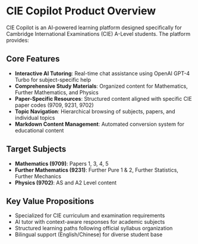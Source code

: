 # CIE Copilot Product Overview

CIE Copilot is an AI-powered learning platform designed specifically for Cambridge International Examinations (CIE) A-Level students. The platform provides:

## Core Features
- **Interactive AI Tutoring**: Real-time chat assistance using OpenAI GPT-4 Turbo for subject-specific help
- **Comprehensive Study Materials**: Organized content for Mathematics, Further Mathematics, and Physics
- **Paper-Specific Resources**: Structured content aligned with specific CIE paper codes (9709, 9231, 9702)
- **Topic Navigation**: Hierarchical browsing of subjects, papers, and individual topics
- **Markdown Content Management**: Automated conversion system for educational content

## Target Subjects
- **Mathematics (9709)**: Papers 1, 3, 4, 5
- **Further Mathematics (9231)**: Further Pure 1 & 2, Further Statistics, Further Mechanics
- **Physics (9702)**: AS and A2 Level content

## Key Value Propositions
- Specialized for CIE curriculum and examination requirements
- AI tutor with context-aware responses for academic subjects
- Structured learning paths following official syllabus organization
- Bilingual support (English/Chinese) for diverse student base